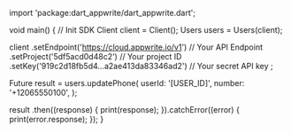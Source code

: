 import 'package:dart_appwrite/dart_appwrite.dart';

void main() { // Init SDK
  Client client = Client();
  Users users = Users(client);

  client
    .setEndpoint('https://cloud.appwrite.io/v1') // Your API Endpoint
    .setProject('5df5acd0d48c2') // Your project ID
    .setKey('919c2d18fb5d4...a2ae413da83346ad2') // Your secret API key
  ;

  Future result = users.updatePhone(
    userId: '[USER_ID]',
    number: '+12065550100',
  );

  result
    .then((response) {
      print(response);
    }).catchError((error) {
      print(error.response);
  });
}